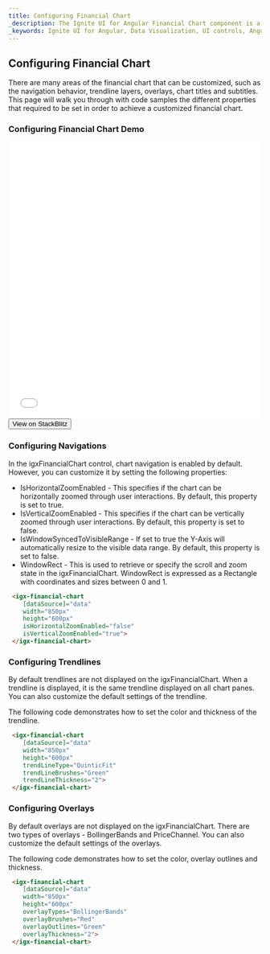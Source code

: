 ```yaml
---
title: Configuring Financial Chart
_description: The Ignite UI for Angular Financial Chart component is a touch-enabled, highly performant, lightweight charting control that makes visualizing financial data a breeze.
_keywords: Ignite UI for Angular, Data Visualization, UI controls, Angular widgets, web widgets, UI widgets, Angular, Native Angular Components Suite, Native Angular Controls, Native Angular Components Library, Angular Chart component, Angular Financial Chart component, Angular Chart controls, Angular Financial Chart controls, Data Visualization
---
```

## Configuring Financial Chart 

There are many areas of the financial chart that can be customized, such as the navigation behavior, trendline layers, overlays, chart titles and subtitles.
This page will walk you through with code samples the different properties that required to be set in order to achieve a customized financial chart.

### Configuring Financial Chart Demo

<div class="sample-container" style="height: 550px">
    <iframe id="financial-chart-configuring-iframe" src='{environment:demosBaseUrl}/financial-chart-configuring' width="100%" height="100%" seamless frameBorder="0" onload="onSampleIframeContentLoaded(this);"></iframe>
</div>
<div>
    <button data-localize="stackblitz" class="stackblitz-btn"   data-iframe-id="financial-chart-configuring-iframe" data-demos-base-url="{environment:demosBaseUrl}">View on StackBlitz
    </button>
</div>

<div class="divider--half"></div>

### Configuring Navigations
In the igxFinancialChart control, chart navigation is enabled by default. However, you can customize it by setting the following properties:

- IsHorizontalZoomEnabled - This specifies if the chart can be horizontally zoomed through user interactions. By default, this property is set to true.
- IsVerticalZoomEnabled - This specifies if the chart can be vertically zoomed through user interactions. By default, this property is set to false.
- IsWindowSyncedToVisibleRange - If set to true the Y-Axis will automatically resize to the visible data range. By default, this property is set to false.
- WindowRect - This is used to retrieve or specify the scroll and zoom state in the igxFinancialChart. WindowRect is expressed as a Rectangle with coordinates and sizes between 0 and 1.

```html
 <igx-financial-chart
    [dataSource]="data"
    width="850px"
    height="600px"
    isHorizontalZoomEnabled="false"
    isVerticalZoomEnabled="true">
 </igx-financial-chart>
```

### Configuring Trendlines
By default trendlines are not displayed on the igxFinancialChart. When a trendline is displayed, it is the same trendline displayed on all chart panes. You can also customize the default settings of the trendline.

The following code demonstrates how to set the color and thickness of the trendline.

```html
 <igx-financial-chart
    [dataSource]="data"
    width="850px"
    height="600px"
    trendLineType="QuinticFit"
    trendLineBrushes="Green"
    trendLineThickness="2">
 </igx-financial-chart>
```

### Configuring Overlays
By default overlays are not displayed on the igxFinancialChart. There are two types of overlays - BollingerBands and PriceChannel. You can also customize the default settings of the overlays.

The following code demonstrates how to set the color, overlay outlines and thickness.

```html
 <igx-financial-chart
    [dataSource]="data"
    width="850px"
    height="600px"
    overlayTypes="BollingerBands"
    overlayBrushes="Red"
    overlayOutlines="Green"
    overlayThickness="2"> 
 </igx-financial-chart>
```
